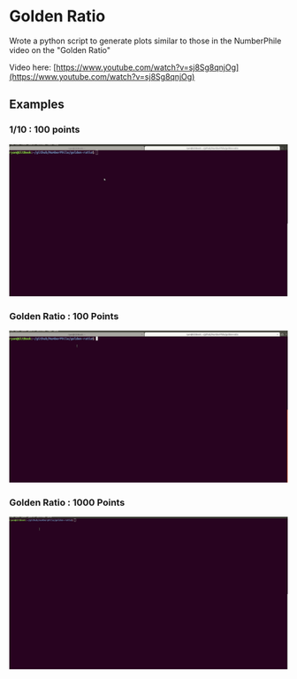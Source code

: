 # Golden Ratio
Wrote a python script to generate plots similar to those in the
NumberPhile video on the "Golden Ratio"

Video here: [https://www.youtube.com/watch?v=sj8Sg8qnjOg](https://www.youtube.com/watch?v=sj8Sg8qnjOg)

## Examples

### 1/10 : 100 points
![Alt Text](gifs/one-tenth.gif?raw=true "Fraction = 1/10")

### Golden Ratio : 100 Points
![Alt Text](gifs/golden-ratio-100.gif?raw=true "Golden Ratio 100 Points")

### Golden Ratio : 1000 Points
![Alt Text](gifs/golden-ratio-1000.gif?raw=true "Golden Ratio 1000 Points")

